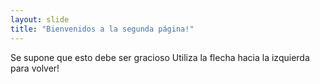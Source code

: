 ```yaml
---
layout: slide
title: "Bienvenidos a la segunda página!"
---
```

Se supone que esto debe ser gracioso
Utiliza la flecha hacia la izquierda para volver!
